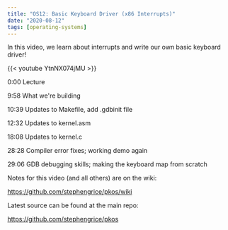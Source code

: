 ```yaml
---
title: "OS12: Basic Keyboard Driver (x86 Interrupts)"
date: "2020-08-12"
tags: [operating-systems]
---
```


In this video, we learn about interrupts and write our own basic keyboard driver!

<!--truncate-->

{{< youtube YtnNX074jMU >}}

0:00 Lecture

9:58 What we're building

10:39 Updates to Makefile, add .gdbinit file

12:32 Updates to kernel.asm

18:08 Updates to kernel.c

28:28 Compiler error fixes; working demo again

29:06 GDB debugging skills; making the keyboard map from scratch

Notes for this video (and all others) are on the wiki:

<https://github.com/stephengrice/pkos/wiki>

Latest source can be found at the main repo:

<https://github.com/stephengrice/pkos>
